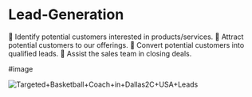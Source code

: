 # Lead-Generation
🎯 Identify potential customers interested in products/services.
📢 Attract potential customers to our offerings.
🌟 Convert potential customers into qualified leads.
💼 Assist the sales team in closing deals.

#image

![Targeted+Basketball+Coach+in+Dallas2C+USA+Leads](https://github.com/khandokarriajulislam/Lead-Generation/assets/124274424/3b55200d-6194-4676-8580-bb9767362d06)
